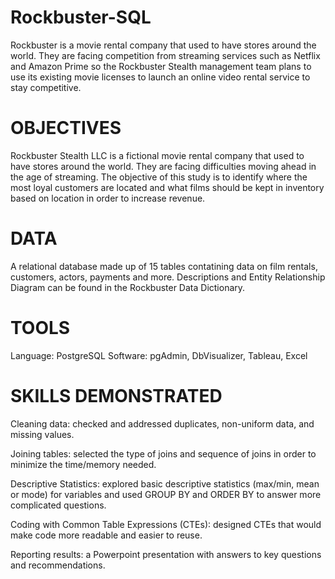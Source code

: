 # Rockbuster-SQL
Rockbuster is a movie rental company that used to have stores around the world. They are facing competition from streaming services such as Netflix and Amazon Prime so the Rockbuster Stealth management team plans to use its existing movie licenses to launch an online video rental service to stay competitive.

# OBJECTIVES

Rockbuster Stealth LLC is a fictional movie rental company that used to have stores around the world. They are facing difficulties moving ahead in the age of streaming. The objective of this study is to identify where the most loyal customers are located and what films should be kept in inventory based on location in order to increase revenue.

# DATA

A relational database made up of 15 tables contatining data on film rentals, customers, actors, payments and more. Descriptions and Entity Relationship Diagram can be found in the Rockbuster Data Dictionary.

# TOOLS

Language: PostgreSQL Software: pgAdmin, DbVisualizer, Tableau, Excel

# SKILLS DEMONSTRATED

Cleaning data: checked and addressed duplicates, non-uniform data, and missing values.

Joining tables: selected the type of joins and sequence of joins in order to minimize the time/memory needed.

Descriptive Statistics: explored basic descriptive statistics (max/min, mean or mode) for variables and used GROUP BY and ORDER BY to answer more complicated questions.

Coding with Common Table Expressions (CTEs): designed CTEs that would make code more readable and easier to reuse.

Reporting results: a Powerpoint presentation with answers to key questions and recommendations.
